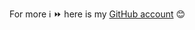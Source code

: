 
For more :information_source: :fast_forward: here is my [GitHub account](https://github.com/ShtankoDaria) :blush:
